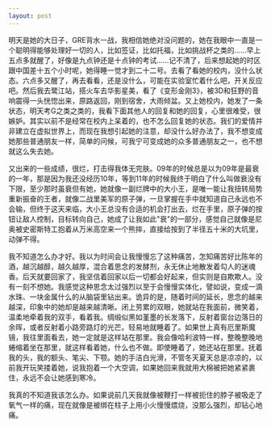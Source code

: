 ```yaml
---
layout: post
---
```

明天是她的大日子，GRE背水一战，我相信她绝对没问题的，她在我眼中一直是一个聪明得能够处理好一切的人，比如签证，比如托福，比如挑战杯之类的……早上五点多就醒了，好像是九点钟还是十点钟的考试……记不清了，后来想起她的时区跟中国差十五个小时呢，她得睡一觉才到二十二号。去看了看她的校内，没什么状态。六点多又醒了，再去看看，还是没什么，可能在实验室忙着什么吧，开关反应吧。然后我去鹭江站，搭火车去华影星美，看了《变形金刚3》，被3D和狂野的音响震得一头恍惚出来，原路返回，刚到宿舍，大雨倾盆。又上她校内，她发了一条状态，明天考G之类之类的，我看下面其他人的回复和她的回复，心里很难受，很嫉妒。其实以前不是经常在校内上呆着的，也不怎么回复她的状态。我们的爱情并非建立在虚拟世界上，而现在我想引起她的注意，却没什么好办法了，我不想变成她那些普通朋友一样，简单的问候，可我宁可变成她的众多普通朋友之一，也不想就这么失去她。

又出来的一些成绩，很烂，打击得我体无完肤。09年的时候总是以为09年是最衰的一年，那是因为我还没经历10年，等到11年的时候我终于明白了什么叫做衰没有下限，至少那时虽衰但有她，她就像一副烂牌中的大小王，是唯一能让我扭转局势重新振奋的王者，就像二战里美军的原子弹，一旦掌握在手中就知道自己永远也不会输，但终于这天来临，大小王总没有合适的机会打出去，烂在手里，原子弹的按钮让敌人控制，目标转向自己，她成了让我如此"衰"的一部分，感觉自己就像是尼奥被史密斯特工抱着从万米高空来一个熊摔，直接给按到了半径五十米的大坑里，动弹不得。

我不知道怎么办才好。我以为时间会让我慢慢忘了这种痛苦，怎知痛苦好比陈年的酒，越沉越醇，越久越厚，混合着思念的发酵剂，永无休止地散发着勾人的迷魂香。后天就要回家了，我坚信着回家以后一切都会好起来，但实则是自欺欺人。没有一刻不想她。我感觉这种思念太过强烈以至于会慢慢实体化，譬如说，变成一滴水珠、一块金属什么的从脑袋里钻出来。诡异的是，随着时间的延长，思念的越来越深，印象中的她却是越来越清晰。闭上劳累的双眼，她就站在我面前，微笑着，温柔地牵着我的双手，看着我。绸缎似黑如堇墨的长发落下，反射着窗台边落日的余晖，或者反射着小路旁路灯的光芒。轻易地就睡着了。如果世上真有厄里斯魔镜，我往里面看去，她一定就是这样站在那里。我会像哈利波特一样，整晚整晚地蜷缩着坐在那里，就这样看着她，什么也不做。即使睡着了，她还站在那里。抚着我的头，我的额头、笔尖、下颚。她的手洁白光滑，不管冬天夏天总是凉凉的，以前我开玩笑搂着她，说我抱着一个大空调，如果她回来我就用大棉被把她紧紧裹住，永远不会让她感到寒冷。

我真的不知道我该怎么办。如果说前几天我就像被鞭打一样被扼住的脖子被吸走了氧气一样的痛，现在就像是被绑在柱子上用小火慢慢煨烧，没那么强烈，却钻心地痛。